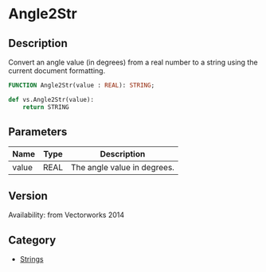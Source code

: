 # Angle2Str

## Description
Convert an angle value (in degrees) from a real number to a string using the current document formatting.

```pascal
FUNCTION Angle2Str(value : REAL): STRING;
```

```python
def vs.Angle2Str(value):
    return STRING
```

## Parameters
|Name|Type|Description|
|---|---|---|
|value|REAL|The angle value in degrees.|

## Version
Availability: from Vectorworks 2014

## Category
* [Strings](../Categories/Strings.md)

